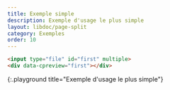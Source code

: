 ```yaml
---
title: Exemple simple
description: Exemple d'usage le plus simple
layout: libdoc/page-split
category: Exemples
order: 10
---
```


```html
<input type="file" id="first" multiple>
<div data-cpreview="first"></div>
```
{:.playground title="Exemple d'usage le plus simple"}